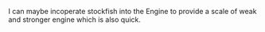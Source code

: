 I can maybe incoperate stockfish into the Engine to provide a scale of weak and stronger engine which is also quick.